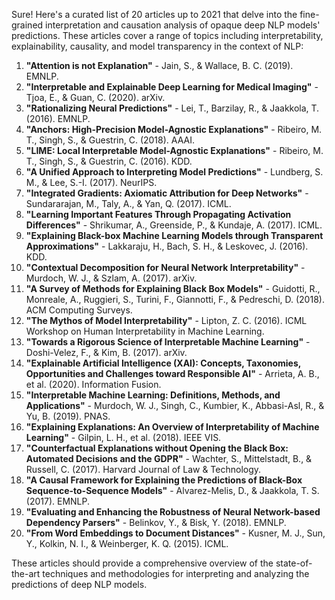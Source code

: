 Sure! Here's a curated list of 20 articles up to 2021 that delve into the fine-grained interpretation and causation analysis of opaque deep NLP models' predictions. These articles cover a range of topics including interpretability, explainability, causality, and model transparency in the context of NLP:

1. **"Attention is not Explanation"** - Jain, S., & Wallace, B. C. (2019). EMNLP.
2. **"Interpretable and Explainable Deep Learning for Medical Imaging"** - Tjoa, E., & Guan, C. (2020). arXiv.
3. **"Rationalizing Neural Predictions"** - Lei, T., Barzilay, R., & Jaakkola, T. (2016). EMNLP.
4. **"Anchors: High-Precision Model-Agnostic Explanations"** - Ribeiro, M. T., Singh, S., & Guestrin, C. (2018). AAAI.
5. **"LIME: Local Interpretable Model-Agnostic Explanations"** - Ribeiro, M. T., Singh, S., & Guestrin, C. (2016). KDD.
6. **"A Unified Approach to Interpreting Model Predictions"** - Lundberg, S. M., & Lee, S.-I. (2017). NeurIPS.
7. **"Integrated Gradients: Axiomatic Attribution for Deep Networks"** - Sundararajan, M., Taly, A., & Yan, Q. (2017). ICML.
8. **"Learning Important Features Through Propagating Activation Differences"** - Shrikumar, A., Greenside, P., & Kundaje, A. (2017). ICML.
9. **"Explaining Black-box Machine Learning Models through Transparent Approximations"** - Lakkaraju, H., Bach, S. H., & Leskovec, J. (2016). KDD.
10. **"Contextual Decomposition for Neural Network Interpretability"** - Murdoch, W. J., & Szlam, A. (2017). arXiv.
11. **"A Survey of Methods for Explaining Black Box Models"** - Guidotti, R., Monreale, A., Ruggieri, S., Turini, F., Giannotti, F., & Pedreschi, D. (2018). ACM Computing Surveys.
12. **"The Mythos of Model Interpretability"** - Lipton, Z. C. (2016). ICML Workshop on Human Interpretability in Machine Learning.
13. **"Towards a Rigorous Science of Interpretable Machine Learning"** - Doshi-Velez, F., & Kim, B. (2017). arXiv.
14. **"Explainable Artificial Intelligence (XAI): Concepts, Taxonomies, Opportunities and Challenges toward Responsible AI"** - Arrieta, A. B., et al. (2020). Information Fusion.
15. **"Interpretable Machine Learning: Definitions, Methods, and Applications"** - Murdoch, W. J., Singh, C., Kumbier, K., Abbasi-Asl, R., & Yu, B. (2019). PNAS.
16. **"Explaining Explanations: An Overview of Interpretability of Machine Learning"** - Gilpin, L. H., et al. (2018). IEEE VIS.
17. **"Counterfactual Explanations without Opening the Black Box: Automated Decisions and the GDPR"** - Wachter, S., Mittelstadt, B., & Russell, C. (2017). Harvard Journal of Law & Technology.
18. **"A Causal Framework for Explaining the Predictions of Black-Box Sequence-to-Sequence Models"** - Alvarez-Melis, D., & Jaakkola, T. S. (2017). EMNLP.
19. **"Evaluating and Enhancing the Robustness of Neural Network-based Dependency Parsers"** - Belinkov, Y., & Bisk, Y. (2018). EMNLP.
20. **"From Word Embeddings to Document Distances"** - Kusner, M. J., Sun, Y., Kolkin, N. I., & Weinberger, K. Q. (2015). ICML.

These articles should provide a comprehensive overview of the state-of-the-art techniques and methodologies for interpreting and analyzing the predictions of deep NLP models.